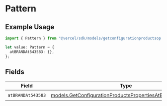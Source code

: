 # Pattern

## Example Usage

```typescript
import { Pattern } from "@vercel/sdk/models/getconfigurationproductsop.js";

let value: Pattern = {
  atBRANDAt543583: {},
};
```

## Fields

| Field                                                                                                                      | Type                                                                                                                       | Required                                                                                                                   | Description                                                                                                                |
| -------------------------------------------------------------------------------------------------------------------------- | -------------------------------------------------------------------------------------------------------------------------- | -------------------------------------------------------------------------------------------------------------------------- | -------------------------------------------------------------------------------------------------------------------------- |
| `atBRANDAt543583`                                                                                                          | [models.GetConfigurationProductsPropertiesAtBRANDAt543583](../models/getconfigurationproductspropertiesatbrandat543583.md) | :heavy_check_mark:                                                                                                         | N/A                                                                                                                        |